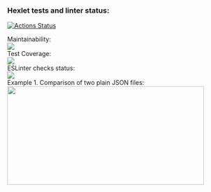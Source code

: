 ### Hexlet tests and linter status:
[![Actions Status](https://github.com/inadadurov/frontend-project-lvl2/workflows/hexlet-check/badge.svg)](https://github.com/inadadurov/frontend-project-lvl2/actions)

Maintainability:<br />
<a href="https://codeclimate.com/github/inadadurov/frontend-project-lvl2/maintainability"><img src="https://api.codeclimate.com/v1/badges/810af0defea46ec0df22/maintainability" /></a>
<br />
Test Coverage:<br />
<a href="https://codeclimate.com/github/inadadurov/frontend-project-lvl2/test_coverage"><img src="https://api.codeclimate.com/v1/badges/810af0defea46ec0df22/test_coverage" /></a>
<br />
ESLinter checks status: <br />
<a href="https://github.com/inadadurov/frontend-project-lvl2/actions/workflows/onPushESLinter-check.yml"><img src="https://github.com/inadadurov/frontend-project-lvl1/actions/workflows/onPushESLinter-check.yml/badge.svg" /></a>
<br />
Example 1. Comparison of two plain JSON files:
<a href="https://asciinema.org/a/VVbr0OANkVHrKWVGGeGdO5jAd" target="_blank"><img src="https://asciinema.org/a/VVbr0OANkVHrKWVGGeGdO5jAd.svg"  width="450" height="225"/></a>